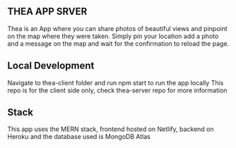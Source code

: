 ## THEA APP SRVER
Thea is an App where you can share photos of beautiful views and pinpoint on the map where they were taken. Simply pin your location add a photo and a message on the map and wait for the confirmation to reload the page.

## Local Development
Navigate to thea-client folder and run npm start to run the app locally This repo is for the client side only, check thea-server repo for more information

## Stack
This app uses the MERN stack, frontend hosted on Netlify, backend on Heroku and the database used is MongoDB Atlas
